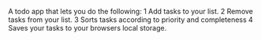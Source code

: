 A todo app that lets you do the following:
    1 Add tasks to your list.
    2 Remove tasks from your list.
    3 Sorts tasks according to priority and completeness
    4 Saves your tasks to your browsers local storage.